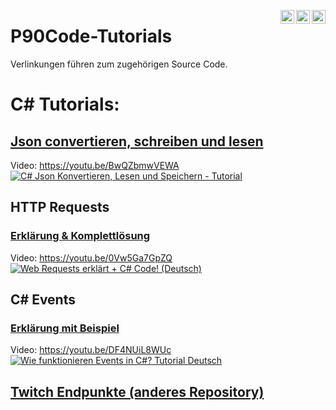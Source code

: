 [<img align="right" alt="P90Ez | Twitter" width="22px" src="https://cdn.jsdelivr.net/npm/simple-icons@v3/icons/twitter.svg" />](https://twitter.com/P90Eazy)
[<img align="right" alt="P90Ez | YouTube" width="22px" src="https://cdn.jsdelivr.net/npm/simple-icons@v3/icons/youtube.svg" />](https://p90ez.com/abop90code)
[<img align="right" alt="P90Ez | PayPal" width="22px" src="https://cdn.jsdelivr.net/npm/simple-icons@v3/icons/paypal.svg" />](https://paypal.me/p90ez)
# P90Code-Tutorials
Verlinkungen führen zum zugehörigen Source Code.
# C# Tutorials:
## [Json convertieren, schreiben und lesen](https://github.com/P90Ez/P90Code-Tutorials/tree/main/c%23%20Json%20convertieren%2C%20speichern%20und%20lesen)
Video: https://youtu.be/BwQZbmwVEWA
[![C# Json Konvertieren, Lesen und Speichern - Tutorial](http://img.youtube.com/vi/BwQZbmwVEWA/maxresdefault.jpg)](https://youtu.be/BwQZbmwVEWA)

## HTTP Requests
### [Erklärung & Komplettlösung](https://github.com/P90Ez/P90Code-Tutorials/blob/3e36f6fe42a16d4c6774147d7fcd0193680f3874/C%23%20WebRequests/Program.cs)
Video: https://youtu.be/0Vw5Ga7GpZQ
[![Web Requests erklärt + C# Code! (Deutsch)](http://img.youtube.com/vi/0Vw5Ga7GpZQ/maxresdefault.jpg)](https://youtu.be/0Vw5Ga7GpZQ)

## C# Events
### [Erklärung mit Beispiel](https://github.com/P90Ez/P90Code-Tutorials/blob/97d6d5e40e48a318dcf3d99ce2bfb5b9f3a2aa32/C%23%20Events/Beispiel.cs)
Video: https://youtu.be/DF4NUiL8WUc
[![Wie funktionieren Events in C#? Tutorial Deutsch](http://img.youtube.com/vi/DF4NUiL8WUc/maxresdefault.jpg)](https://youtu.be/DF4NUiL8WUc)

## [Twitch Endpunkte (anderes Repository)](https://github.com/P90Ez/Twitch-Endpunkte)
